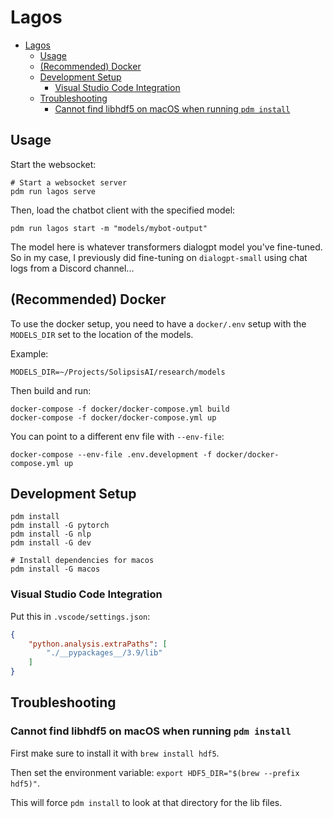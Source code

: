 # Lagos

- [Lagos](#lagos)
  - [Usage](#usage)
  - [(Recommended) Docker](#recommended-docker)
  - [Development Setup](#development-setup)
    - [Visual Studio Code Integration](#visual-studio-code-integration)
  - [Troubleshooting](#troubleshooting)
    - [Cannot find libhdf5 on macOS when running `pdm install`](#cannot-find-libhdf5-on-macos-when-running-pdm-install)

## Usage

Start the websocket:

```
# Start a websocket server
pdm run lagos serve
```

Then, load the chatbot client with the specified model:

```
pdm run lagos start -m "models/mybot-output"
```

The model here is whatever transformers dialogpt model you've fine-tuned. So in my case, I previously did fine-tuning on `dialogpt-small` using chat logs from a Discord channel...

## (Recommended) Docker

To use the docker setup, you need to have a `docker/.env` setup with the `MODELS_DIR` set to the location of the models.

Example:

```
MODELS_DIR=~/Projects/SolipsisAI/research/models
```

Then build and run:

```
docker-compose -f docker/docker-compose.yml build
docker-compose -f docker/docker-compose.yml up
```

You can point to a different env file with `--env-file`:

```
docker-compose --env-file .env.development -f docker/docker-compose.yml up
```

## Development Setup
```shell
pdm install
pdm install -G pytorch
pdm install -G nlp
pdm install -G dev

# Install dependencies for macos
pdm install -G macos
```

### Visual Studio Code Integration

Put this in `.vscode/settings.json`:

```json
{
    "python.analysis.extraPaths": [
        "./__pypackages__/3.9/lib"
    ]
}
```

## Troubleshooting

### Cannot find libhdf5 on macOS when running `pdm install`

First make sure to install it with `brew install hdf5`.

Then set the environment variable: `export HDF5_DIR="$(brew --prefix hdf5)"`.

This will force `pdm install` to look at that directory for the lib files.